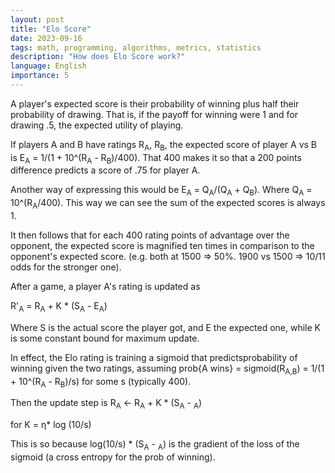 ```yaml
---
layout: post
title: "Elo Score"
date: 2023-09-16
tags: math, programming, algorithms, metrics, statistics
description: "How does Elo Score work?"
language: English
importance: 5
---
```


A player's expected score is their probability of winning plus half their probability of drawing. That is, if the payoff for winning were 1 and for drawing .5, the expected utility of playing.

If players A and B have ratings R<sub>A</sub>, R<sub>B</sub>, the expected score of player A vs B is E<sub>A</sub> = 1/(1 + 10\^(R<sub>A</sub> - R<sub>B</sub>)/400). That 400 makes it so that a 200 points difference predicts a score of .75 for player A.

Another way of expressing this would be E<sub>A</sub> = Q<sub>A</sub>/(Q<sub>A</sub> + Q<sub>B</sub>). Where Q<sub>A</sub> = 10\^(R<sub>A</sub>/400). This way we can see the sum of the expected scores is always 1.

It then follows that for each 400 rating points of advantage over the opponent, the expected score is magnified ten times in comparison to the opponent's expected score. (e.g. both at 1500 => 50\%. 1900 vs 1500 => 10/11 odds for the stronger one).

After a game, a player A's rating is updated as 

R'<sub>A</sub> = R<sub>A</sub> + K \* (S<sub>A</sub> - E<sub>A</sub>)

Where S is the actual score the player got, and E the expected one, while K is some constant bound for maximum update.

In effect, the Elo rating is training a sigmoid that predictsprobability of winning given the two ratings, assuming prob\{A wins} = sigmoid(R<sub>A,B</sub>) = 1/(1 + 10\^(R<sub>A</sub> - R<sub>B</sub>)/s) for some s (typically 400). 

Then the update step is 
R<sub>A</sub> \<- R<sub>A</sub> + K \* (S<sub>A</sub> - <sub>A</sub>)

for K = η\* log (10/s)

This is so because log(10/s) \* (S<sub>A</sub> - <sub>A</sub>) is the gradient of the loss of the sigmoid (a cross entropy for the prob of winning). 